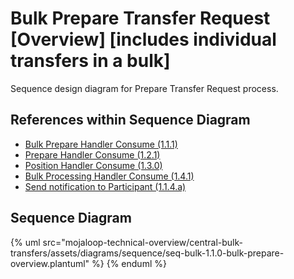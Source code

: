 # Bulk Prepare Transfer Request [Overview] [includes individual transfers in a bulk]

Sequence design diagram for Prepare Transfer Request process.

## References within Sequence Diagram

* [Bulk Prepare Handler Consume (1.1.1)](1.1.1-bulk-prepare-handler-consume.md)
* [Prepare Handler Consume (1.2.1)](1.2.1-prepare-handler-consume-for-bulk.md)
* [Position Handler Consume (1.3.0)](1.3.0-position-handler-consume-overview.md)
* [Bulk Processing Handler Consume (1.4.1)](1.4.1-bulk-processing-handler.md)
* [Send notification to Participant (1.1.4.a)](1.1.4.a-send-notification-to-participant.md)

## Sequence Diagram

{% uml src="mojaloop-technical-overview/central-bulk-transfers/assets/diagrams/sequence/seq-bulk-1.1.0-bulk-prepare-overview.plantuml" %}
{% enduml %}